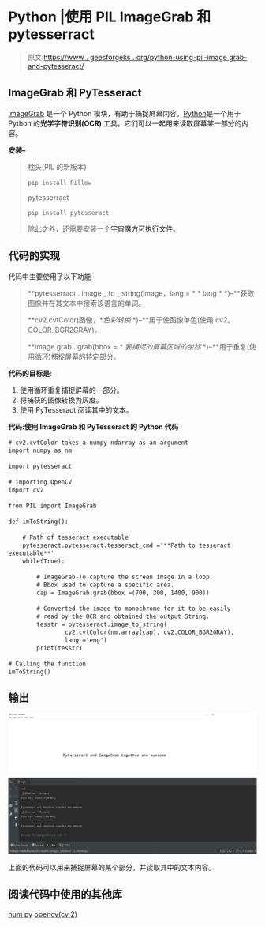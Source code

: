 # Python |使用 PIL ImageGrab 和 pytesserract

> 原文:[https://www . geesforgeks . org/python-using-pil-image grab-and-pytesseract/](https://www.geeksforgeeks.org/python-using-pil-imagegrab-and-pytesseract/)

## ImageGrab 和 PyTesseract

[ImageGrab](https://www.geeksforgeeks.org/pyhton-pil-imagegrab-grab-method/) 是一个 Python 模块，有助于捕捉屏幕内容。[Python](https://pypi.org/project/pytesseract/)是一个用于 Python 的**光学字符识别(OCR)** 工具。它们可以一起用来读取屏幕某一部分的内容。

**安装–**

> 枕头(PIL 的新版本)
> 
> ```
> pip install Pillow
> ```
> 
> pytesserract
> 
> ```
> pip install pytesseract
> ```
> 
> 除此之外，还需要安装一个[宇宙魔方可执行文件](https://github.com/tesseract-ocr/tesseract/wiki/Downloads)。

## 代码的实现

代码中主要使用了以下功能–

> **pytesserract . image _ to _ string(image，lang = * * lang * *)–**获取图像并在其文本中搜索该语言的单词。
> 
> **cv2.cvtColor(图像，**色彩转换* *)–**用于使图像单色(使用 cv2。COLOR_BGR2GRAY)。
> 
> **image grab . grab(bbox = * *要捕捉的屏幕区域的坐标* *)–**用于重复(使用循环)捕捉屏幕的特定部分。

**代码的目标是:**

1.  使用循环重复捕捉屏幕的一部分。
2.  将捕获的图像转换为灰度。
3.  使用 PyTesseract 阅读其中的文本。

**代码:使用 ImageGrab 和 PyTesseract 的 Python 代码**

```
# cv2.cvtColor takes a numpy ndarray as an argument
import numpy as nm

import pytesseract

# importing OpenCV
import cv2

from PIL import ImageGrab

def imToString():

    # Path of tesseract executable
    pytesseract.pytesseract.tesseract_cmd ='**Path to tesseract executable**'
    while(True):

        # ImageGrab-To capture the screen image in a loop. 
        # Bbox used to capture a specific area.
        cap = ImageGrab.grab(bbox =(700, 300, 1400, 900))

        # Converted the image to monochrome for it to be easily 
        # read by the OCR and obtained the output String.
        tesstr = pytesseract.image_to_string(
                cv2.cvtColor(nm.array(cap), cv2.COLOR_BGR2GRAY), 
                lang ='eng')
        print(tesstr)

# Calling the function
imToString()
```

## 输出

![](img/180ac1618b7c290e7a73706b64bcf385.png)

上面的代码可以用来捕捉屏幕的某个部分，并读取其中的文本内容。

## 阅读代码中使用的其他库

[num py](https://www.geeksforgeeks.org/python-numpy/)
[opencv(cv 2)](https://www.geeksforgeeks.org/reading-image-opencv-using-python/)